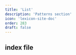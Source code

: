 ```yaml
---
title: 'List'
description: 'Patterns section'
icon: 'lexicon-site-doc'
order: 283
draft: false
---
```


## index file
